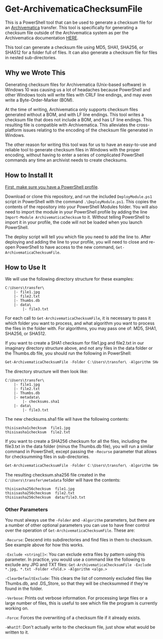 # Get-ArchivematicaChecksumFile

This is a PowerShell tool that can be used to generate a checksum file for an [Archivematica](https://www.archivematica.org/en/) transfer. This tool is specifically for generating a checksum file outside of the Archivematica system as per the Archivematica documentation [HERE](https://www.archivematica.org/en/docs/archivematica-1.11/user-manual/transfer/transfer/#transfer-checksums).

This tool can generate a checksum file using MD5, SHA1, SHA256, or SHA512 for a folder full of files. It can also generate a checksum file for files in nested sub-directories.

## Why we Wrote This

Generating checksum files for Archivematica (Unix-based software) in Windows 10 was causing us a lot of headaches because PowerShell and other Windows tools will write files with CRLF line endings, and may even write a Byte-Order-Marker (BOM).

At the time of writing, Archivematica only supports checksum files generated without a BOM, and with LF line endings. This tool writes a checksum file that does not include a BOM, and has LF line endings. This resulting file is compatible with Archivematica. This alleviates the cross-platform issues relating to the encoding of the checksum file generated in Windows.

The other reason for writing this tool was for us to have an easy-to-use and reliable tool to generate checksum files in Windows with the proper encoding, without having to enter a series of complicated PowerShell commands any time an archivist needs to create checksums.

## How to Install It

[First, make sure you have a PowerShell profile](https://docs.microsoft.com/en-us/powershell/module/microsoft.powershell.core/about/about_profiles?view=powershell-7#how-to-create-a-profile).

Download or clone this repository, and run the included `DeployModule.ps1` script in PowerShell with the command `.\DeployModule.ps1`. This copies the contents of the repository into your PowerShell Modules folder. You will also need to import the module in your PowerShell profile by adding the line `Import-Module ArchivematicaChecksum` to it. Without telling PowerShell to import it in your profile, the code will not be loaded when you launch PowerShell.

The deploy script will tell you which file you need to add the line to. After deploying and adding the line to your profile, you will need to close and re-open PowerShell to have access to the new command, `Get-ArchivematicaChecksumFile`.

## How to Use It

We will use the following directory structure for these examples:

```Text
C:\Users\transfer\
    |- file1.jpg
    |- file2.txt
    |- Thumbs.db
    |- data\
        |- file3.txt
```

For each call to `Get-ArchivematicaChecksumFile`, it is necessary to pass it which folder you want to process, and what algorithm you want to process the files in the folder with. For algorithms, you may pass one of: MD5, SHA1, SHA256, or SHA512.

If you want to create a SHA1 checksum for file1.jpg and file2.txt in our imaginary directory structure above, and not any files in the data folder or the Thumbs.db file, you should run the following in PowerShell:

```PowerShell
Get-ArchivematicaChecksumFile -Folder C:\Users\transfer\ -Algorithm SHA1
```

The directory structure will then look like:

```Text
C:\Users\transfer\
    |- file1.jpg
    |- file2.txt
    |- Thumbs.db
    |- metadata\
        |- checksums.sha1
    |- data\
        |- file3.txt
```

The new checksums.sha1 file will have the following contents:

```Text
thisisasha1checksum  file1.jpg
thisisasha1checksum  file2.txt
```

If you want to create a SHA256 checksum for all the files, including the file3.txt in the data folder (minus the Thumbs.db file), you will run a similar command in PowerShell, except passing the `-Recurse` parameter that allows for checksumming files in sub-directories.

```PowerShell
Get-ArchivematicaChecksumFile -Folder C:\Users\transfer\ -Algorithm SHA256 -Recurse
```

The resulting checksum.sha256 file created in the `C:\Users\transfer\metadata` folder will have the contents:

```Text
thisisasha256checksum  file1.jpg
thisisasha256checksum  file2.txt
thisisasha256checksum  data/file3.txt
```

### Other Parameters

You must always use the `-Folder` and `-Algorithm` parameters, but there are a number of other optional parameters you can use to have finer control over the operation of `Get-ArchivematicaChecksumFile`. These are:

`-Recurse`: Descend into subdirectories and find files in them to checksum. See example above for how this works.

`-Exclude <string[]>`: You can exclude extra files by pattern using this parameter. In practice, you would use a command like the following to exclude any JPG and TXT files: `Get-ArchivematicaChecksumFile -Exclude *.jpg, *.txt -Folder <fold.> -Algorithm <algo.>`

`-ClearDefaultExclude`: This clears the list of commonly excluded files like Thumbs.db, and .DS_Store, so that they will be checksummed if they're found in the folder.

`-Verbose`: Prints out verbose information. For processing large files or a large number of files, this is useful to see which file the program is currently working on.

`-Force`: Forces the overwriting of a checksum file if it already exists.

`-WhatIf`: Don't actually write to the checksum file, just show what would be written to it.
